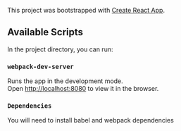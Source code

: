 This project was bootstrapped with [Create React App](https://github.com/facebook/create-react-app).

## Available Scripts

In the project directory, you can run:

### `webpack-dev-server`

Runs the app in the development mode.<br />
Open [http://localhost:8080](http://localhost:3000) to view it in the browser.

### `Dependencies`

You will need to install babel and webpack dependencies

